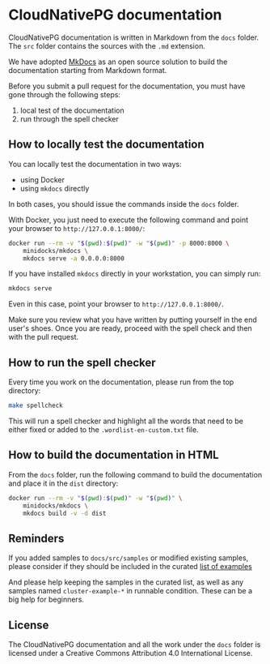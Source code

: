 # CloudNativePG documentation

CloudNativePG documentation is written in Markdown from the `docs` folder. The
`src` folder contains the sources with the `.md` extension.

We have adopted [MkDocs](https://www.mkdocs.org/) as an open source solution to
build the documentation starting from Markdown format.

Before you submit a pull request for the documentation, you must have gone through the following steps:

1. local test of the documentation
2. run through the spell checker

## How to locally test the documentation

You can locally test the documentation in two ways:

- using Docker
- using `mkdocs` directly

In both cases, you should issue the commands inside the `docs` folder.

With Docker, you just need to execute the following command and point your
browser to `http://127.0.0.1:8000/`:

``` bash
docker run --rm -v "$(pwd):$(pwd)" -w "$(pwd)" -p 8000:8000 \
    minidocks/mkdocs \
    mkdocs serve -a 0.0.0.0:8000
```

If you have installed `mkdocs` directly in your workstation, you can simply run:

``` bash
mkdocs serve
```

Even in this case, point your browser to `http://127.0.0.1:8000/`.

Make sure you review what you have written by putting yourself in the end
user's shoes. Once you are ready, proceed with the spell check and then with
the pull request.

## How to run the spell checker

Every time you work on the documentation, please run from the top directory:

``` bash
make spellcheck
```

This will run a spell checker and highlight all the words that need to be
either fixed or added to the `.wordlist-en-custom.txt` file.

## How to build the documentation in HTML

From the `docs` folder, run the following command to build the documentation
and place it in the `dist` directory:

``` bash
docker run --rm -v "$(pwd):$(pwd)" -w "$(pwd)" \
    minidocks/mkdocs \
    mkdocs build -v -d dist
```

## Reminders

If you added samples to `docs/src/samples` or modified existing samples, please
consider if they should be included in the curated [list of examples](src/samples.md)

And please help keeping the samples in the curated list, as well as any samples
named `cluster-example-*` in runnable condition.
These can be a big help for beginners.

## License

The CloudNativePG documentation and all the work under the `docs` folder is
licensed under a Creative Commons Attribution 4.0 International License.

<!-- SPDX-License-Identifier: CC-BY-4.0 -->

